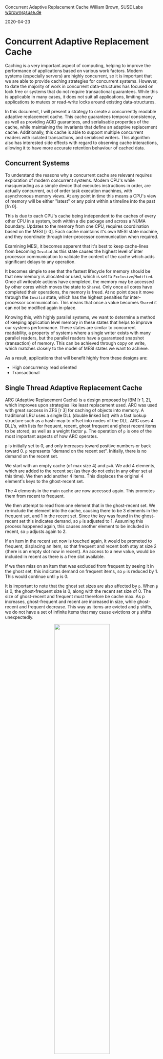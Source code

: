 
Concurrent Adaptive Replacement Cache
William Brown, SUSE Labs
wbrown@suse.de

2020-04-23

# Concurrent Adaptive Replacement Cache

Caching is a very important aspect of computing, helping to improve the performance of applications
based on various work factors. Modern systems (especially servers)  are highly concurrent, so it is
important that we are able to provide caching strategies for concurrent systems. However, to date
the majority of work in concurrent data-structures has focused on lock free or systems that do not
require transactional guarantees. While this is applicable in many cases, it does not suit all
applications, limiting many applications to mutexs or read-write locks around existing
data-structures.

In this document, I will present a strategy to create a concurrently readable adaptive replacement
cache. This cache guarantees temporal consistency, as well as providing ACID guarantees, and
serialisable properties of the cache, while maintaining the invariants that define an adaptive
replacement cache. Additionally, this cache is able to support multiple concurrent readers with isolated
transactions, and serialised writers. This algorithm also has interested side effects with regard
to observing cache interactions, allowing it to have more accurate retention behaviour
of cached data.

## Concurrent Systems

To understand the reasons why a concurrent cache are relevant requires exploration of modern
concurrent systems. Modern CPU's while masquerading as a simple device that executes instructions
in order, are actually concurrent, out of order task execution machines, with asynchronous memory
views. At any point in time this means a CPU's view of memory will be either "latest" or any
point within a timeline into the past [fn 0].

This is due to each CPU's cache being independent to the caches of every other CPU in a system, both
within a die package and across a NUMA boundary. Updates to the memory from one CPU, requires
coordination based on the MESI [r 0]. Each cache maintains it's own MESI state machine, and
they coordinate through inter-processor communication when required.

Examining MESI, it becomes apparent that it's best to keep cache-lines from becoming `Invalid` as 
this state causes the highest level of inter processor communication to validate the content of the cache
which adds significant delays to any operation.

It becomes simple to see that the fastest lifecycle for memory should be that new memory is allocated
or used, which is set to `Exclusive`/`Modified`. Once all writeable actions have completed, the memory
may be accessed by other cores which moves the state to `Shared`. Only once all cores have completed
their operations, the memory is freed. At no point does it move through the `Invalid` state, which
has the highest penalties for inter-processor communication. This means that once a value becomes
`Shared` it can not be modified again in-place.

Knowing this, with highly parallel systems, we want to determine a method of keeping application
level memory in these states that helps to improve our systems performance. These states are
similar to concurrent readability, a property of systems where a single writer exists with many
parallel readers, but the parallel readers have a guaranteed snapshot (transaction) of memory. This
can be achieved through copy on write, which matches closely to the model of MESI states we want
to achieve.

As a result, applications that will benefit highly from these designs are:

* High concurrency read oriented
* Transactional

## Single Thread Adaptive Replacement Cache

ARC (Adaptive Replacement Cache) is a design proposed by IBM [r 1, 2], which improves upon strategies like
least replacement used. ARC was used with great success in ZFS [r 3] for caching of objects into
memory. A traditional LRU uses a single DLL (double linked list) with a fast lookup structure such as
a hash-map to offset into nodes of the DLL. ARC uses 4 DLL's, with lists for frequent, recent, ghost frequent
and ghost recent items to be stored, as well as a weight factor `p`. The operation of `p` is one
of the most important aspects of how ARC operates.

`p` is initially set to 0, and only increases toward positive numbers or back toward 0. `p`
represents "demand on the recent set". Initially, there is no demand on the recent set.

We start with an empty cache (of max size 4) and `p=0`. We add 4 elements, which are added to the
recent set (as they do not exist in any other set at this time). We then add another 4 items. This
displaces the original 4 element's keys to the ghost-recent set.

The 4 elements in the main cache are now accessed again. This promotes them from recent to frequent.

We then attempt to read from one element that in the ghost-recent set. We re-include the element into
the cache, causing there to be 3 elements in the frequent set, and 1 in the recent set. Since the key was
found in the ghost-recent set this indicates demand, so `p` is adjusted to 1. Assuming this process
happened again, this causes another element to be included in recent, so `p` adjusts again to 2.

If an item in the recent set now is touched again, it would be promoted to frequent, displacing
an item, so that frequent and recent both stay at size 2 (there is an empty slot now in recent).
An access to a new value, would be included in recent as there is a free slot available.

If we then miss on an item that was excluded from frequent by seeing it in the ghost set, this indicates
demand on frequent items, so `p` is reduced by 1. This would continue until `p` is 0.

It is important to note that the ghost set sizes are also affected by `p`. When `p` is 0, the ghost-frequent
size is 0, along with the recent set size of 0. The size of ghost-recent and frequent must therefore be
cache max. As p increases, ghost-frequent and recent are increased in size, while ghost-recent and frequent
decrease. This way as items are evicted and `p` shifts, we do not have a set of infinite items that
may cause evictions or `p` shifts unexpectedly.

<p align="center">
  <img src="https://raw.githubusercontent.com/Firstyear/concread/master/static/arc_1.png" width="60%" height="auto" />
</p>

<p align="center">
  <img src="https://raw.githubusercontent.com/Firstyear/concread/master/static/arc_2.png" width="60%" height="auto" />
</p>

With the cache always adapting `p` between recent inclusions and high frequency accesses, the
cache is able to satisfy a variety of workloads, and other research [r 7] has shown it has a better hit
rate then many other cache strategies, for a low overhead of administration. Additionally, it is
resistant to a number of cache invalidation/poisoning patterns such as repeated hits on a single item causing
items to never be evicted (affects LFU) or scans of large sets causing complete eviction (affects LRU).

To explain, an item that is in the frequent set that is accessed many times in an LFU, would not
be able to be evicted as it's counter has become very high and another item would need as many hits
to displace it - this may cause stale data to remain in the cache. However in ARC, if a frequent item
is accessed many times, but then different data becomes accessed highly, this would cause demand on
recent and then promotions to frequent, which would quickly displace the item that previously was
accessed many times.

In terms of resistance to scans, LRU on a scan would have many items evicted and included rapidly.
However in ARC, because many items may be invalidated and included, only the items in the ghost-recent
set would cause a change in the weight of `p`, so any other items stored in the frequent set would
not be evicted due to the scan.

This makes ARC an attractive choice for an application cache, and as mentioned has already been
proven through it's use in systems like ZFS, and even the Linux Memory Management subsystem
has considered ARC viable [r 8].

However, due to the presence of multiple linked lists, and the updates required such as moving items
from one set to another, it's non possible to do this with atomic CPU instructions. To remain a
consistent data-structure, these changes must only be performed by a single thread. This poses
a problem to modern concurrent systems. A single thread cache behind a mutex or read write lock becomes
and obvious serialisation point, and having a cache per thread eliminates much of the value of
shared CPU caches as each CPU would have to have duplicated content - and thus smaller per
thread caches which may hinder large datasets from effective caching.

## Concurrent B+Tree

A concurrently readable B+tree design exists, and is used in btrfs [r 4]. The design of this is
so that any update copies only the affected tree node, and the nodes on the path to the leaf.
This means that on a tree with a large number of nodes, a single write only requires a copy
of a minimal set of nodes. For example, given a tree where each node has 7 descendants, and the
tree has 823543 nodes (4941258 key value pairs), to update a single node only requires 6 nodes
to be copied.

<p align="center">
  <img src="https://raw.githubusercontent.com/Firstyear/concread/master/static/cow_1.png" width="60%" height="auto" />
</p>

<p align="center">
  <img src="https://raw.githubusercontent.com/Firstyear/concread/master/static/cow_2.png" width="60%" height="auto" />
</p>

<p align="center">
  <img src="https://raw.githubusercontent.com/Firstyear/concread/master/static/cow_3.png" width="60%" height="auto" />
</p>

This copy on write property as previously described has a valuable property that if we preserve
previous tree roots, they remain valid and whole trees, where new roots point to their own complete
and valid tree. This allows readers across multiple transaction generations to have stable and
consistent views to a key-value set, while allowing parallel writes to continue to occur in the
tree. Additionally, because nodes are cloned, they are never removed from the `Shared` cache
state, with the new content becoming `Exclusive`/`Modified` until the new root is committed - at
which time initial readers will begin to see the new root and its value. The number of nodes that
require inclusion to perceive a new tree version is minimal, as many older nodes remain
identical and in their `Shared` state.

This has excellent behaviours for filesystems, but additionally, it's useful for databases as well.
Wired Tiger [r 5] uses a concurrent tree to achieve high performance for mongo db.

A question that arises is if this excess copying of data could cause excess cache invalidation
as there are multiple copies of the data now existing. This is certainly true that the copying would
have to invalidate some items of the CPU cache, however, those items would be the least recent
used items of the cache, but also that during a write the work-set would remain resident in the CPU's
L1 cache, without affecting the cache's of other CPUs. As mentioned the value of a copy on write
structure is that the number of updates required relative to the size of the dataset is small, which
also will limit the amount of CPU cache invalidation occurring.

## Concurrent ARC Design

To create a concurrently readable cache, some constraints must be defined.

* Readers must always have a correct "point in time" view of the cache and its data
* Readers must be able to trigger cache inclusions
* Readers must be able to track cache hits accurately
* Readers are isolated from all other readers and writer actions
* Writers must always have a correct "point in time" view
* Writers must be able to rollback changes without penalty
* Writers must be able to trigger cache inclusions
* Writers must be able to track cache hits accurately
* Writers are isolated from all readers
* The cache must maintain correct temporal ordering of items in the cache
* The cache must properly update hit and inclusions based on readers and writers
* The cache must provide ARC semantics for management of items
* The cache must be concurrently readable and transactional
* The overhead compared to single thread ARC is minimal

To clarify why these requirements are important - while it may seem obvious that readers
and writers must be able to track inclusions and hits correctly, when we compare to a read/write
lock, if the cache was in a read lock we could not alter the state of the ARC, meaning that
tracking information is lost - as we want to have many concurrent readers, it is important we track
their access patterns, as readers represent the majority of demand on our cache system.

In order to satisfy these requirements, an extended structure is needed to allow asynchronous
communication between the readers/writer and the ARC layer, due to ARC not being thread safe (double linked lists).

A multiple producer - single consumer (mpsc) queue is added to the primary structure, which allows
readers to send their data to the writer asynchronously, so that reader events can be acted on.
Additionally, an extra linked list called "haunted" is added to track keys that have existed in
the set. This creates the following pseudo structures:

    Arc {
        Mutex<{
            p,
            freq_list,
            rec_list,
            ghost_freq_list,
            ghost_rec_list,
            haunted_list,
            rx_channel,
        }>,
        cache_set,
        max_capacity,
        tx_channel,
    }

    ArcRead {
        cache_set_ro,
        thread_local_set,
        tx_channel,
        timestamp,
    }

    ArcWrite {
        cache_set_rw,
        thread_local_set,
        hit_array,
    }

The majority of the challenge is during the writer commit. To understand this we need to understand
what the readers and writers are doing and how they communicate to the commit phase.

<p align="center">
  <img src="https://raw.githubusercontent.com/Firstyear/concread/master/static/cow_arc_1.png" width="60%" height="auto" />
</p>

A reader acts like a normal cache - on a request it attempts to find the item in its thread local
set. If it is found, we return the item. If it is not found, we attempt to search the
read only cache set. Again if found we return, else we indicate we do not have the item. On a hit
the channel is issued a `Hit(timestamp, K)`, notifying the writer that a thread has the intent
to access the item K at timestamp.

If the reader misses, the caller may choose to include the item into the reader transaction. This
is achieved by adding the item to the thread local set, allowing each reader to build a small
thread local set of items relevant to that operation. In addition, when an item is added to the
thread local set, an inclusion message is sent to the channel, consisting of `Inc(K, V, transaction_id, timestamp)`.
This transaction id is from the read only cache transaction that is occurring.

<p align="center">
  <img src="https://raw.githubusercontent.com/Firstyear/concread/master/static/cow_arc_2.png" width="60%" height="auto" />
</p>

At the end of the read operation, the thread local set is discarded - any included items have been
sent via the channel already. This allows long running readers to influence the commits of
shorter reader cycles, so that other readers that may spawn can benefit from the inclusions of
this reader.

The writer acts in a very similar manner. During its operation, cache misses are stored into
the thread local set, and hit's are store in the hit array. Dirty items (new, or modified) may
be stored in the thread local set. By searching the thread local set first, we will always
return items that are relevant to this operation that may have been dirtied by the current
thread.

<p align="center">
  <img src="https://raw.githubusercontent.com/Firstyear/concread/master/static/cow_arc_3.png" width="60%" height="auto" />
</p>

A writer does *not* alter the properties of the Arc during its operation - this is critical, as
it allows the writer to be rolled back at any time, without affecting the state of the cache
set or the frequency lists. While we may lose the details of the hit array from the writer, this is
not a significant loss of data in my view, as the readers hit data matters more.

It is during the commit of a writer, when the caller has confirmed that they want the changes in
the writer to now persist and be visible to future writers that we perform all cache management
actions.

### Commit Phase

During the commit of the writer we perform a number of steps to update the Arc state. First the
commit phase notes the current monotonic timestamp and the current transaction id of the writer.

The commit then drains the complete writer thread local state into the main cache, updating the
cache item states as each item is implied as a hit or inclusion event. Each item's transaction
id is updated to the transaction id of the writer.

<p align="center">
  <img src="https://raw.githubusercontent.com/Firstyear/concread/master/static/cow_arc_4.png" width="60%" height="auto" />
</p>

Next the commit drains from the mpsc channel until it is empty or the hit or include items timestamp
exceeds the timestamp from the start of the commit operation. This exists so that a commit will not
drain forever on a busy read cache, only updating the cache to the point in time at which the
commit phase began. Items from the channel are included only if their transaction id is equal to
or greater than the transaction id of the item existing in the cache. If the transaction id is
lower, this acts as a hit instead of an inclusion to affect the weightings of the caches.

<p align="center">
  <img src="https://raw.githubusercontent.com/Firstyear/concread/master/static/cow_arc_5.png" width="60%" height="auto" />
</p>

This detail, where items are only updated if their transaction id is greater or equal is one of
the most important to maintain temporal consistency, and is the reason for the existence of the
new haunted set. The haunted set maintains the transaction id of all keys when they were evicted from
the cache. Consider the following series of events.

    Reader Begins tx1
                        writer begins tx2
                        writer alters E
                        writer commit

                        reader begins tx3
                        reader quiesce -> Evict E

    reader reads E
    reader sends Inc(E)

                        reader quiesce (*)

In this sequence, as the reader at tx1 issues the inclusion, its view of entry E would be older
than the actual DB state of E - this would cause the inclusion of an outdated entry at the last
reader quiesce point, corrupting the data and losing changes. With the haunted set, the key to
item E would be in the haunted set from tx3, causing the include of E from tx1 to be tracked as
a hit rather than an include.
It is for this reason, that all changes to the cache must be tracked by transaction order,
and that the cache must track all items ever included in the haunted set to understand at what
transaction id they were last observed in the cache to preserve temporal ordering and consistency.

The commit then drains the writer hit set into the cache. This is because the writer exists
somewhat in time after the readers, so it's an approximation of temporal ordering of events, and
gives weight to the written items in the cache from being evicted suddenly.

<p align="center">
  <img src="https://raw.githubusercontent.com/Firstyear/concread/master/static/cow_arc_6.png" width="60%" height="auto" />
</p>

Finally, the caches are evicted to their relevant sizes based on the updates to the p weight
factor. All items that are evicted are sent to the haunted set with the current transaction id
to protect them from incorrect inclusion in the future.

<p align="center">
  <img src="https://raw.githubusercontent.com/Firstyear/concread/master/static/cow_arc_7.png" width="60%" height="auto" />
</p>

<p align="center">
  <img src="https://raw.githubusercontent.com/Firstyear/concread/master/static/cow_arc_8.png" width="60%" height="auto" />
</p>

<p align="center">
  <img src="https://raw.githubusercontent.com/Firstyear/concread/master/static/cow_arc_9.png" width="60%" height="auto" />
</p>

## Side Effects of this Algorithm

An interesting side effect of this delayed inclusion, and the batched eviction in the commit phase
is that the cache now has temporal observability, where we can have the effects from many
threads at many points in time updating the cache and its items. This gives the cache a limited
clairvoyance effect [6], so that items may not be evicted then rapidly included, rather remaining
in the cache, and that items that are evicted are less demanded by not just this thread, but
by the set of threads contributing to the channel and cache updates.

However, this comes at a cost - this algorithm is extremely memory intensive. A mutex cache will
always maintain a near perfect amount of items in memory based on the requested max. This system
will regularly, and almost always exceed that. This is because the included items in the queue
are untracked, each thread has a thread local set, the haunted set must keep all keys
ever perceived and that during the commit phase items are not evicted until the entire state is
known causing ballooning. As a result implementors or deployments may need to reduce the cache size
to prevent exceeding memory limits. On a modern system however, this may not be a concern in
many cases however.

Future changes could be to use bounded channels, and to have the channel drop items during high
memory pressure or high levels of include events, but this weakens the ability of the cache to have
a clairvoyant effect. Another option could be to split the hit and inclusion channels such that
the hits are unbounded due to their small size, and that it is the hit tracking that gives us the
insight into what items should be prioritised. Currently the thread sets are also unbounded, and
these could be bounded to help reduce issues.

## Relevant Applications

Applications which have a read-mostly, and serialised writes will benefit highly from this design.
Some examples are:

* LDAP
* Key-Value store databases
* Web-server File Caching

## Acknowledgements

* Ilias Stamatiss (Reviewer)

## References

* 0 - https://en.wikipedia.org/wiki/MESI_protocol
* 1 - https://web.archive.org/web/20100329071954/http://www.almaden.ibm.com/StorageSystems/projects/arc/
* 2 - https://www.usenix.org/system/files/login/articles/1180-Megiddo.pdf
* 3 - https://www.zfsbuild.com/2010/04/15/explanation-of-arc-and-l2arc/
* 4 - https://domino.research.ibm.com/library/cyberdig.nsf/papers/6E1C5B6A1B6EDD9885257A38006B6130/$File/rj10501.pdf
* 5 - http://www.wiredtiger.com/
* 6 - https://en.wikipedia.org/wiki/Cache_replacement_policies#B%C3%A9l%C3%A1dy's_algorithm
* 7 - http://www.cs.biu.ac.il/~wiseman/2os/2os/os2.pdf
* 8 - https://linux-mm.org/AdvancedPageReplacement

## Footnote

* 0 - It is yet unknown to the author if it is possible to have a CPU with the capability of predicting
the future content of memory and being able to cache that reliably, but I'm sure that someone is trying
to develop it.

